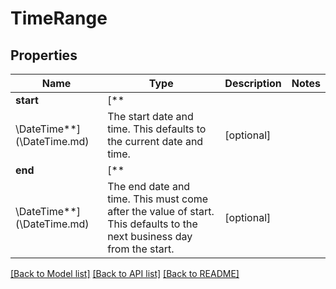 # TimeRange

## Properties

Name | Type | Description | Notes
------------ | ------------- | ------------- | -------------
**start** | [**
\DateTime**](\DateTime.md) | The start date and time. This defaults to the current date and time. | [optional]
**end** | [**
\DateTime**](\DateTime.md) | The end date and time. This must come after the value of start. This defaults to the next business day from the start. | [optional]

[[Back to Model list]](../../README.md#documentation-for-models) [[Back to API list]](../../README.md#documentation-for-api-endpoints) [[Back to README]](../../README.md)

